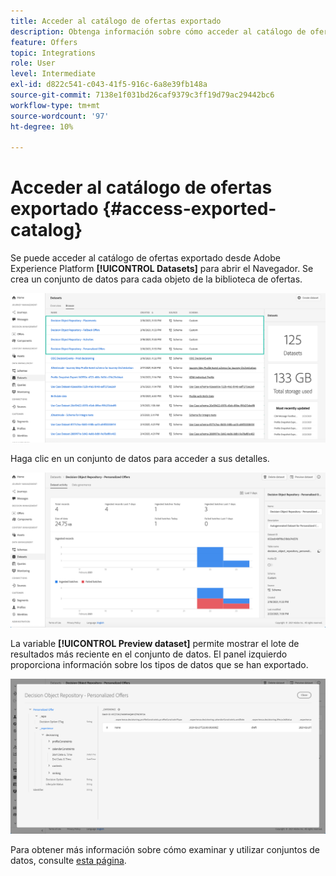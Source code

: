 ```yaml
---
title: Acceder al catálogo de ofertas exportado
description: Obtenga información sobre cómo acceder al catálogo de ofertas en Adobe Experience Platform una vez exportado.
feature: Offers
topic: Integrations
role: User
level: Intermediate
exl-id: d822c541-c043-41f5-916c-6a8e39fb148a
source-git-commit: 7138e1f031bd26caf9379c3ff19d79ac29442bc6
workflow-type: tm+mt
source-wordcount: '97'
ht-degree: 10%

---
```


# Acceder al catálogo de ofertas exportado {#access-exported-catalog}

Se puede acceder al catálogo de ofertas exportado desde Adobe Experience Platform **[!UICONTROL Datasets]** para abrir el Navegador. Se crea un conjunto de datos para cada objeto de la biblioteca de ofertas.

![](../../assets/datasets-list.png)

Haga clic en un conjunto de datos para acceder a sus detalles.

![](../../assets/dataset-activity.png)

La variable **[!UICONTROL Preview dataset]** permite mostrar el lote de resultados más reciente en el conjunto de datos. El panel izquierdo proporciona información sobre los tipos de datos que se han exportado.

![](../../assets/dataset-preview.png)

Para obtener más información sobre cómo examinar y utilizar conjuntos de datos, consulte [esta página](../../get-started-datasets.md).
